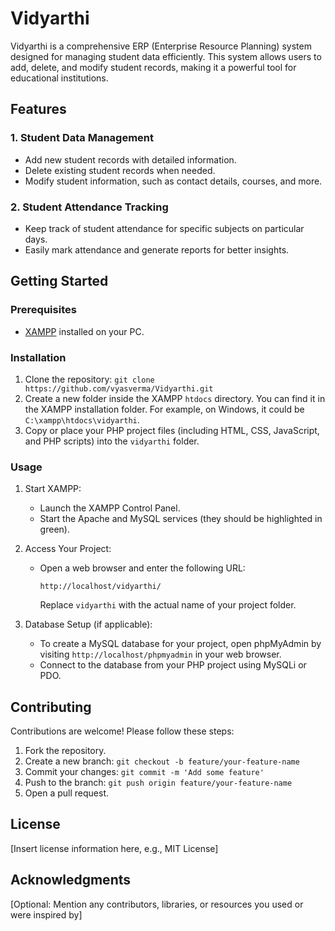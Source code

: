 # Vidyarthi


Vidyarthi is a comprehensive ERP (Enterprise Resource Planning) system designed for managing student data efficiently. This system allows users to add, delete, and modify student records, making it a powerful tool for educational institutions.

## Features

### 1. Student Data Management
   - Add new student records with detailed information.
   - Delete existing student records when needed.
   - Modify student information, such as contact details, courses, and more.

### 2. Student Attendance Tracking
   - Keep track of student attendance for specific subjects on particular days.
   - Easily mark attendance and generate reports for better insights.

## Getting Started

### Prerequisites

- [XAMPP](https://www.apachefriends.org/index.html) installed on your PC.

### Installation

1. Clone the repository: `git clone https://github.com/vyasverma/Vidyarthi.git`
2. Create a new folder inside the XAMPP `htdocs` directory. You can find it in the XAMPP installation folder. For example, on Windows, it could be `C:\xampp\htdocs\vidyarthi`.
3. Copy or place your PHP project files (including HTML, CSS, JavaScript, and PHP scripts) into the `vidyarthi` folder.

### Usage

1. Start XAMPP:
   - Launch the XAMPP Control Panel.
   - Start the Apache and MySQL services (they should be highlighted in green).

2. Access Your Project:
   - Open a web browser and enter the following URL:
     ```
     http://localhost/vidyarthi/
     ```
     Replace `vidyarthi` with the actual name of your project folder.

3. Database Setup (if applicable):
   - To create a MySQL database for your project, open phpMyAdmin by visiting `http://localhost/phpmyadmin` in your web browser.
   - Connect to the database from your PHP project using MySQLi or PDO.

## Contributing

Contributions are welcome! Please follow these steps:

1. Fork the repository.
2. Create a new branch: `git checkout -b feature/your-feature-name`
3. Commit your changes: `git commit -m 'Add some feature'`
4. Push to the branch: `git push origin feature/your-feature-name`
5. Open a pull request.

## License

[Insert license information here, e.g., MIT License]

## Acknowledgments

[Optional: Mention any contributors, libraries, or resources you used or were inspired by]
